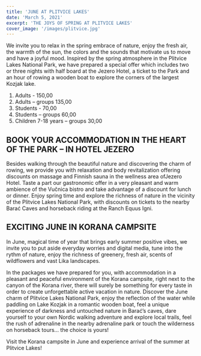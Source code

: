 ```yaml
---
title: 'JUNE AT PLITVICE LAKES'
date: 'March 5, 2021'
excerpt: 'THE JOYS OF SPRING AT PLITVICE LAKES'
cover_image: '/images/plitvice.jpg'
---
```


We invite you to relax in the spring embrace of nature, enjoy the fresh air, the warmth of the sun, the colors and the sounds that motivate us to move and have a joyful mood. Inspired by the spring atmosphere in the Plitvice Lakes National Park, we have prepared a special offer which includes two or three nights with half board at the Jezero Hotel, a ticket to the Park and an hour of rowing a wooden boat to explore the corners of the largest Kozjak lake.

1. Adults - 150,00
2. Adults – groups 135,00
3. Students	- 70,00
4. Students – groups 60,00
5. Children 7-18 years – groups 30,00

## BOOK YOUR ACCOMMODATION IN THE HEART OF THE PARK – IN HOTEL JEZERO

Besides walking through the beautiful nature and discovering the charm of rowing, we provide you with relaxation and body revitalization offering discounts on massage and Finnish sauna in the wellness area of ​​Jezero Hotel. Taste a part our gastronomic offer in a very pleasant and warm ambience of the Vučnica bistro and take advantage of a discount for lunch or dinner. Enjoy spring time and explore the richness of nature in the vicinity of the Plitvice Lakes National Park, with discounts on tickets to the nearby Barać Caves and horseback riding at the Ranch Equus Igni. 

## EXCITING JUNE IN KORANA CAMPSITE

In June, magical time of year that brings early summer positive vibes, we invite you to put aside everyday worries and digital media, tune into the rythm of nature, enjoy the richness of greenery, fresh air, scents of wildflowers and vast Lika landscapes.

In the packages we have prepared for you, with accommodation in a pleasant and peaceful environment of the Korana campsite, right next to the canyon of the Korana river, there will surely be something for every taste in order to create unforgettable active vacation in nature. Discover the June charm of Plitvice Lakes National Park, enjoy the reflection of the water while paddling on Lake Kozjak in a romantic wooden boat, feel a unique experience of darkness and untouched nature in Barać’s caves, dare yourself to your own Nordic walking adventure and explore local trails, feel the rush of adrenaline in the nearby adrenaline park or touch the wilderness on horseback tours… the choice is yours!

Visit the Korana campsite in June and experience arrival of the summer at Plitvice Lakes!

